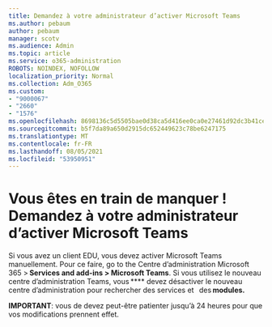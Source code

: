 ```yaml
---
title: Demandez à votre administrateur d’activer Microsoft Teams
ms.author: pebaum
author: pebaum
manager: scotv
ms.audience: Admin
ms.topic: article
ms.service: o365-administration
ROBOTS: NOINDEX, NOFOLLOW
localization_priority: Normal
ms.collection: Adm_O365
ms.custom:
- "9000067"
- "2660"
- "1576"
ms.openlocfilehash: 8698136c5d5505bae0d38ca5d416ee0ca0e27461d92dc3b41ce029cb383abfb8
ms.sourcegitcommit: b5f7da89a650d2915dc652449623c78be6247175
ms.translationtype: MT
ms.contentlocale: fr-FR
ms.lasthandoff: 08/05/2021
ms.locfileid: "53950951"
---
```

# <a name="youre-missing-out-ask-your-admin-to-enable-microsoft-teams"></a>Vous êtes en train de manquer ! Demandez à votre administrateur d’activer Microsoft Teams

Si vous avez un client EDU, vous devez activer Microsoft Teams manuellement. Pour ce faire, go to the Centre d’administration Microsoft 365 > **Services and add-ins > Microsoft Teams**. Si vous utilisez le nouveau centre d’administration Teams, vous **** devez désactiver le nouveau centre d’administration pour rechercher des services et   des **modules.** 

**IMPORTANT**: vous de devez peut-être patienter jusqu’à 24 heures pour que vos modifications prennent effet.